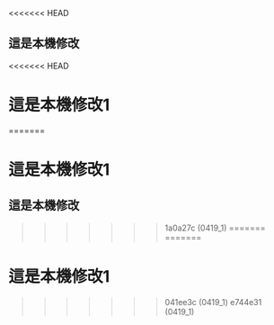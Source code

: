 <<<<<<< HEAD
## 這是本機修改
<<<<<<< HEAD
# 這是本機修改1

=======
# 這是本機修改1
## 這是本機修改
>>>>>>> 1a0a27c (0419_1)
=======
=======
# 這是本機修改1
>>>>>>> 041ee3c (0419_1)
>>>>>>> e744e31 (0419_1)
